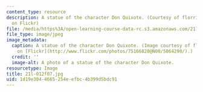 ```yaml
---
content_type: resource
description: A statue of the character Don Quixote. (Courtesy of florriebassingbourn
  on Flickr)
file: /media/https%3A/open-learning-course-data-rc.s3.amazonaws.com/21l-012-forms-of-western-narrative-fall-2007/1d19e3044665254eefbc4b399d5bdc91_21l-012f07.jpg
file_type: image/jpeg
image_metadata:
  caption: A statue of the character Don Quixote. (Image courtesy of florriebassingbourn
    on [Flickr](http://www.flickr.com/photos/75166820@N00/5064290/).)
  credit: ''
  image-alt: A photo of a statue of the character Don Quixote.
resourcetype: Image
title: 21l-012f07.jpg
uid: 1d19e304-4665-254e-efbc-4b399d5bdc91
---
```


